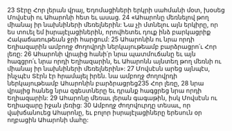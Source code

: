 23 Տէրը Հոր լերան վրայ, Եդոմացիների երկրի սահմանի մօտ, խօսեց Մովսէսի ու Ահարոնի հետ եւ ասաց. 24 «Ահարոնը մեռնելով թող միանայ իր նախնիների մեռելներին: Նա չի մտնելու այն երկիրը, որ ես տուել եմ իսրայէլացիներին, որովհետեւ դուք ինձ բարկացրիք Հակաճառութեան ջրի հարցում: 25 Ահարոնին ու նրա որդի Եղիազարին ամբողջ ժողովրդի ներկայութեամբ բարձրացրո՛ւ Հոր լեռը: 26 Ահարոնի վրայից հանի՛ր նրա պատմուճանը եւ այն հագցրո՛ւ նրա որդի Եղիազարին, եւ Ահարոնն այնտեղ թող մեռնի ու միանայ իր նախնիների մեռելներին»: 27 Մովսէսն արեց այնպէս, ինչպէս Տէրն էր հրամայել իրեն. նա ամբողջ ժողովրդի ներկայութեամբ Ահարոնին բարձրացրեց235 Հոր լեռը, 28 նրա վրայից հանեց նրա զգեստները եւ դրանք հագցրեց նրա որդի Եղիազարին: 29 Ահարոնը մեռաւ լերան գագաթին, իսկ Մովսէսն ու Եղիազարը իջան լեռից: 30 Ամբողջ ժողովուրդը տեսաւ, որ վախճանուեց Ահարոնը, եւ բոլոր իսրայէլացիները երեսուն օր ողբացին Ահարոնի մահը:
